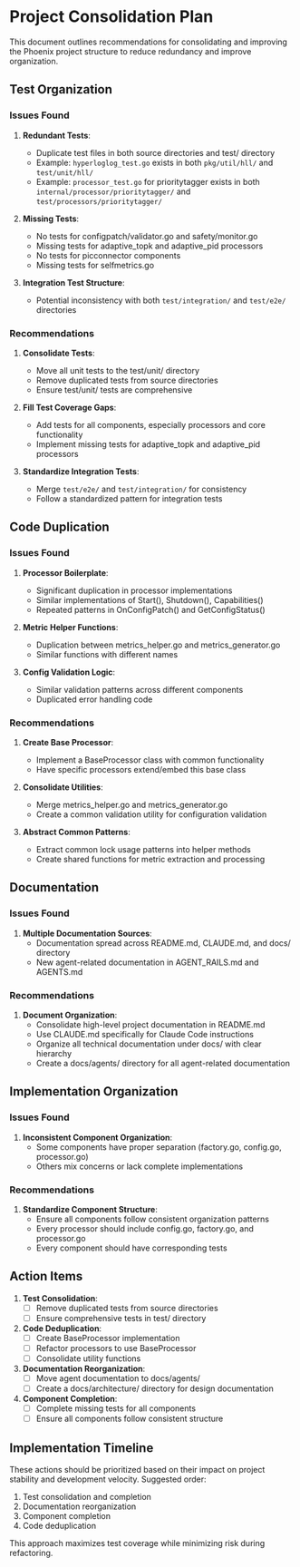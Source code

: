 # Project Consolidation Plan

This document outlines recommendations for consolidating and improving the Phoenix project structure to reduce redundancy and improve organization.

## Test Organization

### Issues Found
1. **Redundant Tests**: 
   - Duplicate test files in both source directories and test/ directory
   - Example: `hyperloglog_test.go` exists in both `pkg/util/hll/` and `test/unit/hll/`
   - Example: `processor_test.go` for prioritytagger exists in both `internal/processor/prioritytagger/` and `test/processors/prioritytagger/`

2. **Missing Tests**:
   - No tests for configpatch/validator.go and safety/monitor.go
   - Missing tests for adaptive_topk and adaptive_pid processors
   - No tests for picconnector components
   - Missing tests for selfmetrics.go

3. **Integration Test Structure**:
   - Potential inconsistency with both `test/integration/` and `test/e2e/` directories

### Recommendations
1. **Consolidate Tests**:
   - Move all unit tests to the test/unit/ directory
   - Remove duplicated tests from source directories
   - Ensure test/unit/ tests are comprehensive

2. **Fill Test Coverage Gaps**:
   - Add tests for all components, especially processors and core functionality
   - Implement missing tests for adaptive_topk and adaptive_pid processors

3. **Standardize Integration Tests**:
   - Merge `test/e2e/` and `test/integration/` for consistency
   - Follow a standardized pattern for integration tests

## Code Duplication

### Issues Found
1. **Processor Boilerplate**:
   - Significant duplication in processor implementations
   - Similar implementations of Start(), Shutdown(), Capabilities()
   - Repeated patterns in OnConfigPatch() and GetConfigStatus()

2. **Metric Helper Functions**:
   - Duplication between metrics_helper.go and metrics_generator.go
   - Similar functions with different names

3. **Config Validation Logic**:
   - Similar validation patterns across different components
   - Duplicated error handling code

### Recommendations
1. **Create Base Processor**:
   - Implement a BaseProcessor class with common functionality
   - Have specific processors extend/embed this base class

2. **Consolidate Utilities**:
   - Merge metrics_helper.go and metrics_generator.go
   - Create a common validation utility for configuration validation

3. **Abstract Common Patterns**:
   - Extract common lock usage patterns into helper methods
   - Create shared functions for metric extraction and processing

## Documentation

### Issues Found
1. **Multiple Documentation Sources**:
   - Documentation spread across README.md, CLAUDE.md, and docs/ directory
   - New agent-related documentation in AGENT_RAILS.md and AGENTS.md

### Recommendations
1. **Document Organization**:
   - Consolidate high-level project documentation in README.md
   - Use CLAUDE.md specifically for Claude Code instructions
   - Organize all technical documentation under docs/ with clear hierarchy
   - Create a docs/agents/ directory for all agent-related documentation

## Implementation Organization

### Issues Found
1. **Inconsistent Component Organization**:
   - Some components have proper separation (factory.go, config.go, processor.go)
   - Others mix concerns or lack complete implementations

### Recommendations
1. **Standardize Component Structure**:
   - Ensure all components follow consistent organization patterns
   - Every processor should include config.go, factory.go, and processor.go
   - Every component should have corresponding tests

## Action Items

1. **Test Consolidation**:
   - [ ] Remove duplicated tests from source directories
   - [ ] Ensure comprehensive tests in test/ directory

2. **Code Deduplication**:
   - [ ] Create BaseProcessor implementation
   - [ ] Refactor processors to use BaseProcessor
   - [ ] Consolidate utility functions

3. **Documentation Reorganization**:
   - [ ] Move agent documentation to docs/agents/
   - [ ] Create a docs/architecture/ directory for design documentation

4. **Component Completion**:
   - [ ] Complete missing tests for all components
   - [ ] Ensure all components follow consistent structure

## Implementation Timeline

These actions should be prioritized based on their impact on project stability and development velocity. Suggested order:

1. Test consolidation and completion
2. Documentation reorganization
3. Component completion
4. Code deduplication

This approach maximizes test coverage while minimizing risk during refactoring.